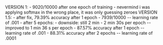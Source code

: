VERSION 1:
    - 9020/10000 after one epoch of training
    - nevermind i was applying softmax in the wrong place, it was only guessing zeroes
VERSION 1.5:
    - after fix, 79.39% accuracy after 1 epoch - 7939/10000 -- learning rate of .001
    - after 5 epochs: 
    - downside: still 2 min - 2 min 30s per epoch -- improved to 1 min 36 s per epoch
    - 87.57% accuracy after 1 epoch -- learning rate of .001
    - 88.31% accuracy after 2 epochs -- learning rate of .0001